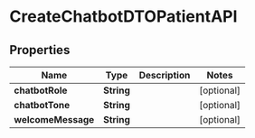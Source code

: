 

# CreateChatbotDTOPatientAPI


## Properties

| Name | Type | Description | Notes |
|------------ | ------------- | ------------- | -------------|
|**chatbotRole** | **String** |  |  [optional] |
|**chatbotTone** | **String** |  |  [optional] |
|**welcomeMessage** | **String** |  |  [optional] |



